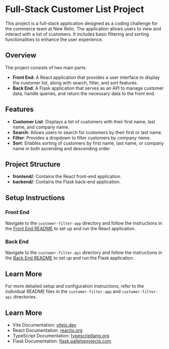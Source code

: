 # Full-Stack Customer List Project

This project is a full-stack application designed as a coding challenge for the commerce team at New Relic. The application allows users to view and interact with a list of customers. It includes basic filtering and sorting functionalities to enhance the user experience.

## Overview

The project consists of two main parts:

- **Front End**: A React application that provides a user interface to display the customer list, along with search, filter, and sort features.
- **Back End**: A Flask application that serves as an API to manage customer data, handle queries, and return the necessary data to the front end.

## Features

- **Customer List**: Displays a list of customers with their first name, last name, and company name.
- **Search**: Allows users to search for customers by their first or last name.
- **Filter**: Provides a dropdown to filter customers by company name.
- **Sort**: Enables sorting of customers by first name, last name, or company name in both ascending and descending order.

## Project Structure

- **frontend/**: Contains the React front-end application.
- **backend/**: Contains the Flask back-end application.

## Setup Instructions

### Front End

Navigate to the `customer-filter-app` directory and follow the instructions in the [Front End README](customer-filter-app/README.md) to set up and run the React application.

### Back End

Navigate to the `customer-filter-api` directory and follow the instructions in the [Back End README](customer-filter-api/README.md) to set up and run the Flask application.

## Learn More

For more detailed setup and configuration instructions, refer to the individual README files in the `customer-filter-app` and `customer-filter-api` directories.

## Learn More

- Vite Documentation: [vitejs.dev](https://vitejs.dev/)
- React Documentation: [reactjs.org](https://reactjs.org/)
- TypeScript Documentation: [typescriptlang.org](https://www.typescriptlang.org/)
- Flask Documentation: [flask.palletsprojects.com](https://flask.palletsprojects.com/)